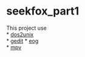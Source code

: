 # seekfox_part1
This project use     
    * [dos2unix](http://dos2unix.sourceforge.net/)  
    * [gedit](https://wiki.gnome.org/Apps/Gedit) 
    * [eog](https://wiki.gnome.org/Apps/EyeOfGnome)   
    * [mpv](https://mpv.io/)     

